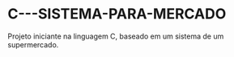 # C---SISTEMA-PARA-MERCADO
Projeto iniciante na linguagem C, baseado em um sistema de um supermercado.
